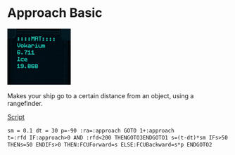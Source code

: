 # Approach Basic
![MPS](/images/MPS.png)
   
Makes your ship go to a certain distance from an object, using a rangefinder.

[Script](/ApproachBasicBETA.yolol/)
```
sm = 0.1 dt = 30 p=-90 :ra=:approach GOTO 1+:approach
t=:rfd IF:approach>0 AND :rfd<200 THENGOTO3ENDGOTO1 s=(t-dt)*sm IFs>50
THENs=50 ENDIFs>0 THEN:FCUForward=s ELSE:FCUBackward=s*p ENDGOTO2
```